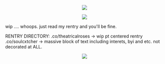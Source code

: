 <p align="center">
<img src="https://files.catbox.moe/2wdcoc.png"/>
</p>
<p align="center">
<img src="https://files.catbox.moe/y7enc8.png"/>
</p>
wip .... whoops. just read my rentry and you'll be fine.

RENTRY DIRECTORY:
.co/theatricalroses  ->  wip pt centered rentry
.co/soulcxtcher  ->  massive block of text including interets, byi and etc. not decorated at ALL.

<p align="center">
<img src="https://files.catbox.moe/n553va.png"/>
